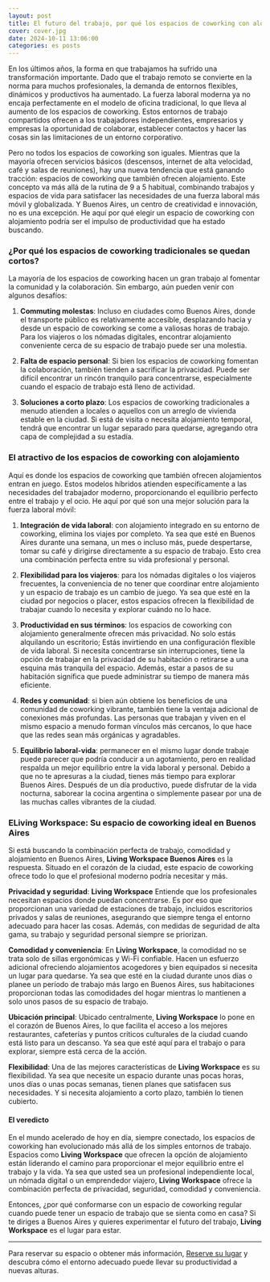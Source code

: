 ```yaml
---
layout: post
title: El futuro del trabajo, por qué los espacios de coworking con alojamiento están cambiando el juego
cover: cover.jpg
date: 2024-10-11 13:06:00
categories: es posts
---
```


En los últimos años, la forma en que trabajamos ha sufrido una transformación importante. Dado que el trabajo remoto se convierte en la norma para muchos profesionales, la demanda de entornos flexibles, dinámicos y productivos ha aumentado. La fuerza laboral moderna ya no encaja perfectamente en el modelo de oficina tradicional, lo que lleva al aumento de los espacios de coworking. Estos entornos de trabajo compartidos ofrecen a los trabajadores independientes, empresarios y empresas la oportunidad de colaborar, establecer contactos y hacer las cosas sin las limitaciones de un entorno corporativo.

Pero no todos los espacios de coworking son iguales. Mientras que la mayoría ofrecen servicios básicos (descensos, internet de alta velocidad, café y salas de reuniones), hay una nueva tendencia que está ganando tracción: espacios de coworking que también ofrecen alojamiento. Este concepto va más allá de la rutina de 9 a 5 habitual, combinando trabajos y espacios de vida para satisfacer las necesidades de una fuerza laboral más móvil y globalizada. Y Buenos Aires, un centro de creatividad e innovación, no es una excepción. He aquí por qué elegir un espacio de coworking con alojamiento podría ser el impulso de productividad que ha estado buscando.

### ¿Por qué los espacios de coworking tradicionales se quedan cortos?

La mayoría de los espacios de coworking hacen un gran trabajo al fomentar la comunidad y la colaboración. Sin embargo, aún pueden venir con algunos desafíos:

1. **Commuting molestas**: Incluso en ciudades como Buenos Aires, donde el transporte público es relativamente accesible, desplazando hacia y desde un espacio de coworking se come a valiosas horas de trabajo. Para los viajeros o los nómadas digitales, encontrar alojamiento conveniente cerca de su espacio de trabajo puede ser una molestia.

2. **Falta de espacio personal**: Si bien los espacios de coworking fomentan la colaboración, también tienden a sacrificar la privacidad. Puede ser difícil encontrar un rincón tranquilo para concentrarse, especialmente cuando el espacio de trabajo está lleno de actividad.

3. **Soluciones a corto plazo**: Los espacios de coworking tradicionales a menudo atienden a locales o aquellos con un arreglo de vivienda estable en la ciudad. Si está de visita o necesita alojamiento temporal, tendrá que encontrar un lugar separado para quedarse, agregando otra capa de complejidad a su estadía.

### El atractivo de los espacios de coworking con alojamiento

Aquí es donde los espacios de coworking que también ofrecen alojamientos entran en juego. Estos modelos híbridos atienden específicamente a las necesidades del trabajador moderno, proporcionando el equilibrio perfecto entre el trabajo y el ocio. He aquí por qué son una mejor solución para la fuerza laboral móvil:

1. **Integración de vida laboral**: con alojamiento integrado en su entorno de coworking, elimina los viajes por completo. Ya sea que esté en Buenos Aires durante una semana, un mes o incluso más, puede despertarse, tomar su café y dirigirse directamente a su espacio de trabajo. Esto crea una combinación perfecta entre su vida profesional y personal.

2. **Flexibilidad para los viajeros**: para los nómadas digitales o los viajeros frecuentes, la conveniencia de no tener que coordinar entre alojamiento y un espacio de trabajo es un cambio de juego. Ya sea que esté en la ciudad por negocios o placer, estos espacios ofrecen la flexibilidad de trabajar cuando lo necesita y explorar cuándo no lo hace.

3. **Productividad en sus términos**: los espacios de coworking con alojamiento generalmente ofrecen más privacidad. No solo estás alquilando un escritorio; Estás invirtiendo en una configuración flexible de vida laboral. Si necesita concentrarse sin interrupciones, tiene la opción de trabajar en la privacidad de su habitación o retirarse a una esquina más tranquila del espacio. Además, estar a pasos de su habitación significa que puede administrar su tiempo de manera más eficiente.

4. **Redes y comunidad**: si bien aún obtiene los beneficios de una comunidad de coworking vibrante, también tiene la ventaja adicional de conexiones más profundas. Las personas que trabajan y viven en el mismo espacio a menudo forman vínculos más cercanos, lo que hace que las redes sean más orgánicas y agradables.

5. **Equilibrio laboral-vida**: permanecer en el mismo lugar donde trabaje puede parecer que podría conducir a un agotamiento, pero en realidad respalda un mejor equilibrio entre la vida laboral y personal. Debido a que no te apresuras a la ciudad, tienes más tiempo para explorar Buenos Aires. Después de un día productivo, puede disfrutar de la vida nocturna, saborear la cocina argentina o simplemente pasear por una de las muchas calles vibrantes de la ciudad.

### ELiving Workspace: Su espacio de coworking ideal en Buenos Aires

Si está buscando la combinación perfecta de trabajo, comodidad y alojamiento en Buenos Aires,  **Living Workspace Buenos Aires** es la respuesta. Situado en el corazón de la ciudad, este espacio de coworking ofrece todo lo que el profesional moderno podría necesitar y más.

**Privacidad y seguridad**:  **Living Workspace** Entiende que los profesionales necesitan espacios donde puedan concentrarse. Es por eso que proporcionan una variedad de estaciones de trabajo, incluidos escritorios privados y salas de reuniones, asegurando que siempre tenga el entorno adecuado para hacer las cosas. Además, con medidas de seguridad de alta gama, su trabajo y seguridad personal siempre se priorizan.

**Comodidad y conveniencia**: En  **Living Workspace**, la comodidad no se trata solo de sillas ergonómicas y Wi-Fi confiable. Hacen un esfuerzo adicional ofreciendo alojamientos acogedores y bien equipados si necesita un lugar para quedarse. Ya sea que esté en la ciudad durante unos días o planee un período de trabajo más largo en Buenos Aires, sus habitaciones proporcionan todas las comodidades del hogar mientras lo mantienen a solo unos pasos de su espacio de trabajo.

**Ubicación principal**: Ubicado centralmente, **Living Workspace** lo pone en el corazón de Buenos Aires, lo que facilita el acceso a los mejores restaurantes, cafeterías y puntos críticos culturales de la ciudad cuando está listo para un descanso. Ya sea que esté aquí para el trabajo o para explorar, siempre está cerca de la acción.

**Flexibilidad**: Una de las mejores características de **Living Workspace** es su flexibilidad. Ya sea que necesite un espacio durante unas pocas horas, unos días o unas pocas semanas, tienen planes que satisfacen sus necesidades. Y si necesita alojamiento a corto plazo, también lo tienen cubierto.

#### El veredicto

En el mundo acelerado de hoy en día, siempre conectado, los espacios de coworking han evolucionado más allá de los simples entornos de trabajo. Espacios como  **Living Workspace** que ofrecen la opción de alojamiento están liderando el camino para proporcionar el mejor equilibrio entre el trabajo y la vida. Ya sea que usted sea un profesional independiente local, un nómada digital o un emprendedor viajero,  **Living Workspace** ofrece la combinación perfecta de privacidad, seguridad, comodidad y conveniencia.

Entonces, ¿por qué conformarse con un espacio de coworking regular cuando puede tener un espacio de trabajo que se sienta como en casa? Si te diriges a Buenos Aires y quieres experimentar el futuro del trabajo,  **Living Workspace** es el lugar para estar.

---

Para reservar su espacio o obtener más información, [Reserve su lugar](/#Regístrese) y descubra cómo el entorno adecuado puede llevar su productividad a nuevas alturas.